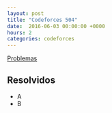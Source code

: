 ```yaml
---
layout: post
title: "Codeforces 504"
date:  2016-06-03 00:00:00 +0000
hours: 2
categories: codeforces 
---
```

[Problemas](http://codeforces.com/contest/504)

## Resolvidos
* A
* B
